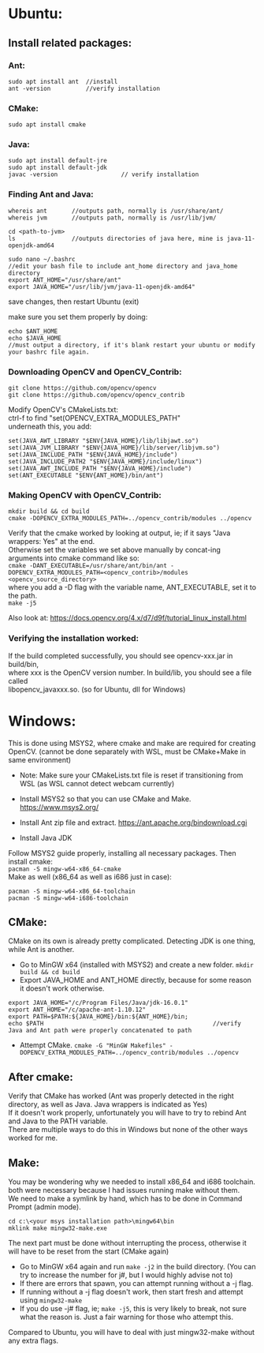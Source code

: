 # Ubuntu: 
## Install related packages: </br>

### Ant:
```
sudo apt install ant  //install
ant -version          //verify installation
```

### CMake:
`sudo apt install cmake`

### Java:
```
sudo apt install default-jre
sudo apt install default-jdk
javac -version                  // verify installation
```

### Finding Ant and Java:
```
whereis ant       //outputs path, normally is /usr/share/ant/
whereis jvm       //outputs path, normally is /usr/lib/jvm/

cd <path-to-jvm>
ls                //outputs directories of java here, mine is java-11-openjdk-amd64

sudo nano ~/.bashrc
//edit your bash file to include ant_home directory and java_home directory
export ANT_HOME="/usr/share/ant"
export JAVA_HOME="/usr/lib/jvm/java-11-openjdk-amd64"
```

save changes, then restart Ubuntu (exit)

make sure you set them properly by doing:
```
echo $ANT_HOME
echo $JAVA_HOME
//must output a directory, if it's blank restart your ubuntu or modify your bashrc file again.
```

### Downloading OpenCV and OpenCV_Contrib:

```
git clone https://github.com/opencv/opencv
git clone https://github.com/opencv/opencv_contrib
```

Modify OpenCV's CMakeLists.txt: </br>
ctrl-f to find "set(OPENCV_EXTRA_MODULES_PATH" </br>
underneath this, you add:

```
set(JAVA_AWT_LIBRARY "$ENV{JAVA_HOME}/lib/libjawt.so")
set(JAVA_JVM_LIBRARY "$ENV{JAVA_HOME}/lib/server/libjvm.so")
set(JAVA_INCLUDE_PATH "$ENV{JAVA_HOME}/include")
set(JAVA_INCLUDE_PATH2 "$ENV{JAVA_HOME}/include/linux")
set(JAVA_AWT_INCLUDE_PATH "$ENV{JAVA_HOME}/include")
set(ANT_EXECUTABLE "$ENV{ANT_HOME}/bin/ant")
```

### Making OpenCV with OpenCV_Contrib:

```
mkdir build && cd build
cmake -DOPENCV_EXTRA_MODULES_PATH=../opencv_contrib/modules ../opencv
```

Verify that the cmake worked by looking at output, ie; if it says "Java wrappers: Yes" at the end. </br>
Otherwise set the variables we set above manually by concat-ing arguments into cmake command like so: </br>
`cmake -DANT_EXECUTABLE=/usr/share/ant/bin/ant -DOPENCV_EXTRA_MODULES_PATH=<opencv_contrib>/modules <opencv_source_directory>` </br>
where you add a -D flag with the variable name, ANT_EXECUTABLE, set it to the path.  </br>
`make -j5`

Also look at: https://docs.opencv.org/4.x/d7/d9f/tutorial_linux_install.html

### Verifying the installation worked:
If the build completed successfully, you should see opencv-xxx.jar in build/bin, </br>
where xxx is the OpenCV version number. In build/lib, you should see a file called </br>
libopencv_javaxxx.so. (so for Ubuntu, dll for Windows)

# Windows:

This is done using MSYS2, where cmake and make are required for creating OpenCV. (cannot be done separately with WSL, must be CMake+Make in same environment)
- Note: Make sure your CMakeLists.txt file is reset if transitioning from WSL (as WSL cannot detect webcam currently)

- Install MSYS2 so that you can use CMake and Make. https://www.msys2.org/
- Install Ant zip file and extract. https://ant.apache.org/bindownload.cgi
- Install Java JDK

Follow MSYS2 guide properly, installing all necessary packages. Then install cmake: </br>
`pacman -S mingw-w64-x86_64-cmake` </br>
Make as well (x86_64 as well as i686 just in case): </br>
```
pacman -S mingw-w64-x86_64-toolchain
pacman -S mingw-w64-i686-toolchain
```

## CMake:

CMake on its own is already pretty complicated. Detecting JDK is one thing, while Ant is another. </br>
- Go to MinGW x64 (installed with MSYS2) and create a new folder. `mkdir build && cd build`
- Export JAVA_HOME and ANT_HOME directly, because for some reason it doesn't work otherwise.
```
export JAVA_HOME="/c/Program Files/Java/jdk-16.0.1"
export ANT_HOME="/c/apache-ant-1.10.12"
export PATH=$PATH:${JAVA_HOME}/bin:${ANT_HOME}/bin;
echo $PATH                                                //verify Java and Ant path were properly concatenated to path
```
- Attempt CMake. `cmake -G "MinGW Makefiles" -DOPENCV_EXTRA_MODULES_PATH=../opencv_contrib/modules ../opencv`

## After cmake:

Verify that CMake has worked (Ant was properly detected in the right directory, as well as Java. Java wrappers is indicated as Yes) </br>
If it doesn't work properly, unfortunately you will have to try to rebind Ant and Java to the PATH variable. </br>
There are multiple ways to do this in Windows but none of the other ways worked for me.

## Make:

You may be wondering why we needed to install x86_64 and i686 toolchain. both were necessary because I had issues running make without them. </br>
We need to make a symlink by hand, which has to be done in Command Prompt (admin mode).
```
cd c:\<your msys installation path>\mingw64\bin
mklink make mingw32-make.exe
```
The next part must be done without interrupting the process, otherwise it will have to be reset from the start (CMake again)
- Go to MinGW x64 again and run `make -j2` in the build directory. (You can try to increase the number for j#, but I would highly advise not to)
- If there are errors that spawn, you can attempt running without a -j flag.
- If running without a -j flag doesn't work, then start fresh and attempt using `mingw32-make`
- If you do use -j# flag, ie; `make -j5`, this is very likely to break, not sure what the reason is. Just a fair warning for those who attempt this.

Compared to Ubuntu, you will have to deal with just mingw32-make without any extra flags.
